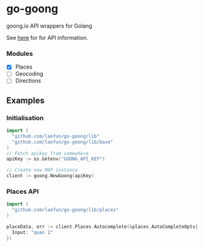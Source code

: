 # go-goong
 goong.io API wrappers for Golang

See [here](https://docs.goong.io/rest) for for API information.

### Modules
- [X] Places
- [ ] Geocoding
- [ ] Directions

## Examples
### Initialisation
```go
import (
  "github.com/laofun/go-goong/lib"
  "github.com/laofun/go-goong/lib/base"
)
// Fetch apikey from somewhere
apiKey := os.Getenv("GOONG_API_KEY")

// Create new MAP instance
client := goong.NewGoong(apiKey)

```
### Places API
```go
import (
  "github.com/laofun/go-goong/lib/places"
)

placeData, err := client.Places.Autocomplete(&places.AutoCompleteOpts{
  Input: "quan 1"
})
```